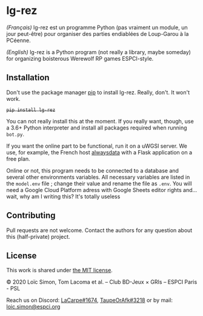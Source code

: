 # lg-rez

*(Français)* lg-rez est un programme Python (pas vraiment un module, un jour peut-être) pour organiser des parties endiablées de Loup-Garou à la PCéenne.

*(English)* lg-rez is a Python program (not really a library, maybe someday) for organizing boisterous Werewolf RP games ESPCI-style.

## Installation

Don't use the package manager [pip](https://pypi.org/project/pip/) to install lg-rez. Really, don't. It won't work.

~~```pip install lg-rez```~~

You can not really install this at the moment. If you really want, though, use a 3.6+ Python interpreter and install all packages required when running `bot.py`.

If you want the online part to be functional, run it on a uWGSI server. We use, for example, the French host [alwaysdata](https://www.alwaysdata.com/fr/) with a Flask application on a free plan.

Online or not, this program needs to be connected to a database and several other environments variables. All necessary variables are listed in the `model.env` file ; change their value and rename the file as `.env`. You will need a Google Cloud Platform adress with Google Sheets editor rights and... wait, why am I writing this? It's totally useless



## Contributing
Pull requests are not welcome. Contact the authors for any question about this (half-private) project.

## License
This work is shared under [the MIT license](https://choosealicense.com/licenses/mit/).

© 2020 Loïc Simon, Tom Lacoma et al. – Club BD-Jeux × GRIs – ESPCI Paris - PSL

Reach us on Discord: [LaCarpe#1674](https://discordapp.com/users/264482202966818825), [TaupeOrAfk#3218](https://discordapp.com/users/176763552202358785) or by mail: [loic.simon@espci.org](mailto:loic.simon@espci.org)
